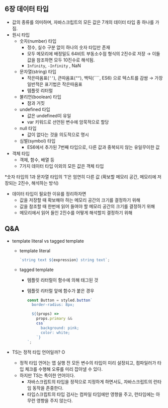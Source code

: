 ## 6장 데이터 타입

- 값의 종류를 의미하며, 자바스크립트의 모든 값은 7개의 데이터 타입 중 하나를 가짐.
- 원시 타입
  - 숫자(number) 타입
    - 정수, 실수 구분 없이 하나의 숫자 타입만 존재
    - 모두 메모리에 배정밀도 64비트 부동소수점 형식의 2진수로 저장 → 이들 값을 참조하면 모두 10진수로 해석됨.
    - `Infinity`, `-Infinity` , NaN
  - 문자열(string) 타입
    - 작은따옴표(`’’`), 큰따옴표(`””`), 백틱(````, ES6) 으로 텍스트를 감쌈 → 가장 일반적은 표기법은 작은따옴표
    - 템플릿 리터럴
  - 불리언(boolean) 타입
    - 참과 거짓
  - undefined 타입
    - 값은 undefined이 유일
    - var 키워드로 선언된 변수에 암묵적으로 할당
  - null 타입
    - 값이 없다는 것을 의도적으로 명시
  - 심벌(symbol) 타입
    - ES6에서 추가된 7번째 타입으로, 다른 값과 중복되지 않는 유일무이한 값
- 객체 타입
  - 객체, 함수, 배열 등
  - 7가지 데이터 타입 이외의 모든 값은 객체 타입

\*숫자 타입의 1과 문자열 타입의 ‘1’은 엄연히 다른 값 (확보할 메모리 공간, 메모리에 저장되는 2진수, 해석하는 방식)

- 데이터 타입이 필요한 이유를 정리하자면
  - 값을 저장할 때 확보해야 하는 메모리 공간의 크기를 결정하기 위해
  - 값을 참조할 때 한번에 읽어 들여야 할 메모리 공간의 크기를 결정하기 위해
  - 메모리에서 읽어 들인 2진수를 어떻게 해석할지 결정하기 위해

## Q&A

- template literal vs tagged template

  - template literal

    ```jsx
    `string text ${expression} string text`;
    ```

  - tagged template

    - 템플릿 리터럴이 함수에 의해 태그된 것
    - 템플릿 리터럴 앞에 함수가 붙은 경우

      ```jsx
      const Button = styled.button`
        border-radius: 8px;

        ${(props) =>
          props.primary &&
          css`
            background: pink;
            color: white;
          `}
      `;
      ```

- TS는 정적 타입 언어일까? O
  - 정적 타입 언어는 앱 실행 전 모든 변수의 타입이 미리 설정되고, 컴파일러가 타입 체크를 수행해 오류를 미리 잡아낼 수 있다.
  - 하지만 TS는 특이한 언어이다.
    - 자바스크립트의 타입을 정적으로 지정하게 하면서도, 자바스크립트의 런타임 동작을 존중한다.
    - 타입스크립트의 타입 검사는 컴파일 타임에만 영향을 주고, 런타임에는 아무런 영향을 주지 않는다.
